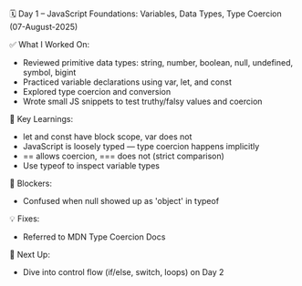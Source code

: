🗓️ Day 1 – JavaScript Foundations: Variables, Data Types, Type Coercion (07-August-2025)

✅ What I Worked On:

- Reviewed primitive data types: string, number, boolean, null, undefined, symbol, bigint
- Practiced variable declarations using var, let, and const
- Explored type coercion and conversion
- Wrote small JS snippets to test truthy/falsy values and coercion

🧠 Key Learnings:

- let and const have block scope, var does not
- JavaScript is loosely typed — type coercion happens implicitly
- == allows coercion, === does not (strict comparison)
- Use typeof to inspect variable types

🚧 Blockers:

- Confused when null showed up as 'object' in typeof

💡 Fixes:

- Referred to MDN Type Coercion Docs

📌 Next Up:

- Dive into control flow (if/else, switch, loops) on Day 2
